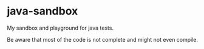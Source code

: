 # java-sandbox
My sandbox and playground for java tests.

Be aware that most of the code is not complete and might not even compile.
